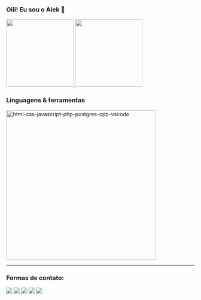### Oiii! Eu sou o Alek 👋

<!--
**AlexsanderCS/AlexsanderCS** is a ✨ _special_ ✨ repository because its `README.md` (this file) appears on your GitHub profile.

![Anurag's GitHub stats](https://github-readme-stats.vercel.app/api?username=anuraghazra&show_icons=true&theme=transparent)
-->


<a href="https://github.com/Alexsander-oml">
  <img height="180em" src="https://github-readme-stats.vercel.app/api?username=Alexsander-oml&show_icons=true&theme=transparent&rank_icon=github" />
  <img height="180em" src="https://github-readme-stats.vercel.app/api/top-langs/?username=Alexsander-oml&layout=compact&langs_count=6&hide=hack,yacc,game%20maker%20language&theme=transparent" />
</a>


### Linguagens & ferramentas

<img src="https://skillicons.dev/icons?i=html,css,js,php,postgres,cpp,vscode" width="400" alt="html-css-javascript-php-postgres-cpp-vscode">


</div>
<div>

______________________________________________________________________________________
  
</div>

### Formas de contato:
<div> 
  <a href="https://instagram.com/omelhoralek" target="_blank"><img src="https://img.shields.io/badge/-Instagram-%23E4405F?style=for-the-badge&logo=instagram&logoColor=white" target="_blank"></a>
 	<a href="https://www.twitch.tv/omelhoralek" target="_blank"><img src="https://img.shields.io/badge/Twitch-9146FF?style=for-the-badge&logo=twitch&logoColor=white" target="_blank"></a>
 <a href="https://discord.gg/wagxzStdcR" target="_blank"><img src="https://img.shields.io/badge/Discord-7289DA?style=for-the-badge&logo=discord&logoColor=white" target="_blank"></a> 
  <a href = "mailto:omelhoralek@gmail.com"><img src="https://img.shields.io/badge/-Gmail-%23333?style=for-the-badge&logo=gmail&logoColor=white" target="_blank"></a>
  <a href="https://www.linkedin.com/in/Alexsander-Condines" target="_blank"><img src="https://img.shields.io/badge/-LinkedIn-%230077B5?style=for-the-badge&logo=linkedin&logoColor=white" target="_blank"></a> 
  
</div>
